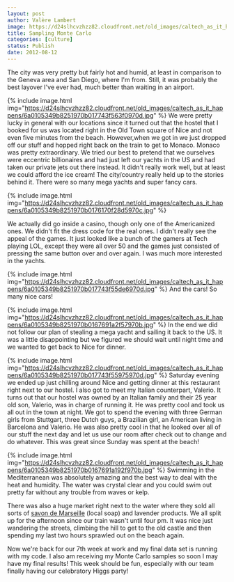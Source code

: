 ```yaml
---
layout: post
author: Valère Lambert
image: https://d24slhcvzhzz82.cloudfront.net/old_images/caltech_as_it_happens/6a0105349b8251970b017743f56497970d.jpg
title: Sampling Monte Carlo 
categories: [culture]
status: Publish
date: 2012-08-12
---
```



The city was very pretty but fairly hot and humid, at least in comparison to the Geneva area and San Diego, where I'm from. Still, it was probably the best layover I've ever had, much better than waiting in an airport.


{% include image.html img="https://d24slhcvzhzz82.cloudfront.net/old_images/caltech_as_it_happens/6a0105349b8251970b017743f563f0970d.jpg" %}
We were pretty lucky in general with our locations since it turned out that the hostel that I booked for us was located right in the Old Town square of Nice and not even five minutes from the beach. However,when we got in we just dropped off our stuff and hopped right back on the train to get to Monaco. Monaco was pretty extraordinary. We tried our best to pretend that we ourselves were eccentric billionaires and had just left our yachts in the US and had taken our private jets out there instead. It didn't really work well, but at least we could afford the ice cream! The city/country really held up to the stories behind it. There were so many mega yachts and super fancy cars.


{% include image.html img="https://d24slhcvzhzz82.cloudfront.net/old_images/caltech_as_it_happens/6a0105349b8251970b0176170f28d5970c.jpg" %}

We actually did go inside a casino, though only one of the Americanized ones. We didn't fit the dress code for the real ones. I didn't really see the appeal of the games. It just looked like a bunch of the gamers at Tech playing LOL, except they were all over 50 and the games just consisted of pressing the same button over and over again. I was much more interested in the yachts.


{% include image.html img="https://d24slhcvzhzz82.cloudfront.net/old_images/caltech_as_it_happens/6a0105349b8251970b017743f55de6970d.jpg" %}
And the cars! So many nice cars!


{% include image.html img="https://d24slhcvzhzz82.cloudfront.net/old_images/caltech_as_it_happens/6a0105349b8251970b0167691a2f57970b.jpg" %}
In the end we did not follow our plan of stealing a mega yacht and sailing it back to the US. It was a little disappointing but we figured we should wait until night time and we wanted to get back to Nice for dinner.


{% include image.html img="https://d24slhcvzhzz82.cloudfront.net/old_images/caltech_as_it_happens/6a0105349b8251970b017743f55975970d.jpg" %}
Saturday evening we ended up just chilling around Nice and getting dinner at this restaurant right next to our hostel. I also got to meet my Italian counterpart, Valerio. It turns out that our hostel was owned by an Italian family and their 25 year old son, Valerio, was in charge of running it. He was pretty cool and took us all out in the town at night. We got to spend the evening with three German girls from Stuttgart, three Dutch guys, a Brazilian girl, an American living in Barcelona and Valerio. He was also pretty cool in that he looked over all of our stuff the next day and let us use our room after check out to change and do whatever. This was great since Sunday was spent at the beach!


{% include image.html img="https://d24slhcvzhzz82.cloudfront.net/old_images/caltech_as_it_happens/6a0105349b8251970b0167691a192f970b.jpg" %}
Swimming in the Mediterranean was absolutely amazing and the best way to deal with the heat and humidity. The water was crystal clear and you could swim out pretty far without any trouble from waves or kelp.

There was also a huge market right next to the water where they sold all sorts of <a class="zem_slink" href="https://en.wikipedia.org/wiki/Marseille_soap" rel="wikipedia" target="_blank" title="Marseille soap">savon de Marseille</a> (local soap) and lavender products. We all split up for the afternoon since our train wasn't until four pm. It was nice just wandering the streets, climbing the hill to get to the old castle and then spending my last two hours sprawled out on the beach again.

Now we're back for our 7th week at work and my final data set is running with my code. I also am receiving my Monte Carlo samples so soon I may have my final results! This week should be fun, especially with our team finally having our celebratory Higgs party!

